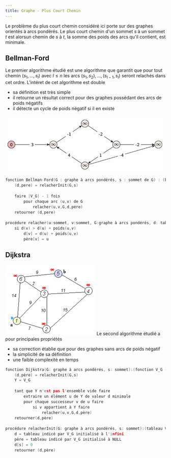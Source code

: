 ```yaml
---
title: Graphe - Plus Court Chemin
---
```


Le problème du plus court chemin considéré ici porte sur des graphes orientés à
arcs pondérés. Le plus court chemin d'un sommet $s$ à un sommet $t$ est
alorsun chemin de $s$ à $t$, la somme des poids des arcs qu'il contient, est
minimale.

## <i class="fas fa-project-diagram"></i> Bellman-Ford

Le premier algorithme étudié est une algorithme que garantit que pour tout
chemin $(s_1,...,s_l)$ avec $l \leq n$ les arcs
$(s_1,s_2),...,(s_{l-1},s_l)$ seront relachés dans cet ordre. L'intéret de cet
algorithme est double

+ sa définition est très simple
+ il retourne un résultat correct pour des graphes possédant des arcs de poids
  négatifs
+ il détecte un cycle de poids négatif si il en existe

![bellman-ford]

[bellman-ford]:./img/bellman-ford.gif

```c
fonction Bellman-Ford(G : graphe à arcs pondérés, s : sommet de G) : (booléen, tableau V_G -> R, tableau V_G -> V_G)
    (d,pere) = relacherInit(G,s)

    faire |V_G| - 1 fois
        pour chaque arc (u,v) de G
            relacher(u,v,G,d,pere)
    retourner (d,pere)

procédure relacher(u:sommet, v:sommet, G:graphe à arcs pondérés, d: tableau, V_G -> R, père : tableau V_G -> V_G)
    si d(v) > d(u) + poids(u,v)
        d[v] = d(u) + poids(u,v)
        père[v] = u
```

## <i class="fas fa-project-diagram"></i> Dijkstra

![dijkstra] Le second algorithme étudié a pour principales propriétés

+ sa correction établie que pour des graphes sans arcs de poids négatif
+ la simplicité de sa définition
+ une faible complexité en temps

[dijkstra]:./img/dijkstra.gif

```c
fonction Dijkstra(G: graphe à arcs pondérés, s: sommet):(fonction V_G -> R, fonction V_G -> V_G)
    (d,père) = relacherInit(G,s)
    Y = V_G

    tant que Y n'est pas l'ensemble vide faire
        extraire un élément u de Y de valeur d minimale
        pour chaque successeur v de u faire
            si v appartient à Y faire
                relacher(u,v,G,d,père)
    retourner(d,père)

procédure relacherInit(G: graphe à arcs pondérés, s: sommet):(tableau V_G -> R, tableau V_G -> V_G)
    d = tableau indicé par V_G initialisé à l'infini
    père = tableau indicé par V_G initialisé à NULL
    d[s] = 0
    retourner (d,père)
```
